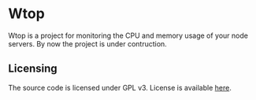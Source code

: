 # Wtop

Wtop is a project for monitoring the CPU and memory usage of your node servers.
By now the project is under contruction.

## Licensing

The source code is licensed under GPL v3. License is available [here](/LICENSE).
